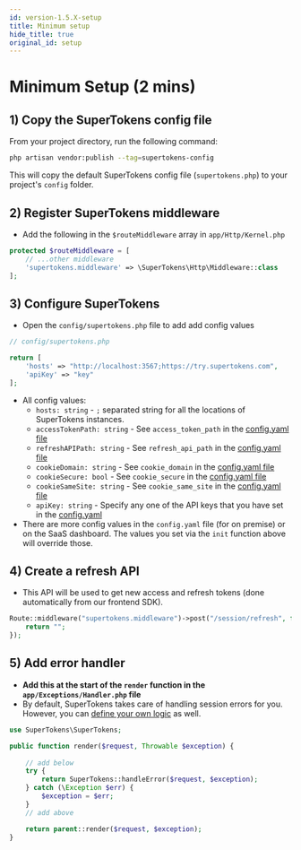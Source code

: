 ```yaml
---
id: version-1.5.X-setup
title: Minimum setup
hide_title: true
original_id: setup
---
```


# Minimum Setup (2 mins)

## 1) Copy the SuperTokens config file
From your project directory, run the following command:
```bash
php artisan vendor:publish --tag=supertokens-config
```
This will copy the default SuperTokens config file (`supertokens.php`) to your project's `config` folder.

## 2) Register SuperTokens middleware
- Add the following in the `$routeMiddleware` array in `app/Http/Kernel.php`
```php
protected $routeMiddleware = [
    // ...other middleware
    'supertokens.middleware' => \SuperTokens\Http\Middleware::class
];
```

## 3) Configure SuperTokens
- Open the `config/supertokens.php` file to add add config values
```php
// config/supertokens.php

return [
    'hosts' => "http://localhost:3567;https://try.supertokens.com",
    'apiKey' => "key"
];
```
- All config values:
    - ```hosts: string``` - `;` separated string for all the locations of SuperTokens instances.
    - ```accessTokenPath: string``` - See `access_token_path` in the [config.yaml file](/docs/community/2.5.X/configuration/core#optional-config-values)
    - ```refreshAPIPath: string``` - See `refresh_api_path` in the [config.yaml file](/docs/community/2.5.X/configuration/core#optional-config-values)
    - ```cookieDomain: string``` - See `cookie_domain` in the [config.yaml file](/docs/community/2.5.X/configuration/core#optional-config-values)
    - ```cookieSecure: bool``` - See `cookie_secure` in the [config.yaml file](/docs/community/2.5.X/configuration/core#optional-config-values)
    - ```cookieSameSite: string``` - See `cookie_same_site` in the [config.yaml file](/docs/community/2.5.X/configuration/core#optional-config-values)
    - ```apiKey: string``` - Specify any one of the API keys that you have set in the [config.yaml](/docs/community/2.5.X/configuration/core#optional-config-values) 
- There are more config values in the `config.yaml` file (for on premise) or on the SaaS dashboard. The values you set via the `init` function above will override those.


## 4) Create a refresh API
- This API will be used to get new access and refresh tokens (done automatically from our frontend SDK).
```php
Route::middleware("supertokens.middleware")->post("/session/refresh", function (Request $request) {
    return "";
});
```

## 5) Add error handler
- **Add this at the start of the `render` function in the `app/Exceptions/Handler.php` file**
- By default, SuperTokens takes care of handling session errors for you. However, you can [define your own logic](./custom_error_handling) as well.
```php
use SuperTokens\SuperTokens;

public function render($request, Throwable $exception) {
    
    // add below
    try {
        return SuperTokens::handleError($request, $exception);
    } catch (\Exception $err) {
        $exception = $err;
    }
    // add above

    return parent::render($request, $exception);
}
```